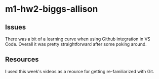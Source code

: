 # m1-hw2-biggs-allison

## Issues
There was a bit of a learning curve when using Github integration in VS Code. Overall it was pretty straightforward after some poking around. 

## Resources 
I used this week's videos as a reource for getting re-familiarized with Git.